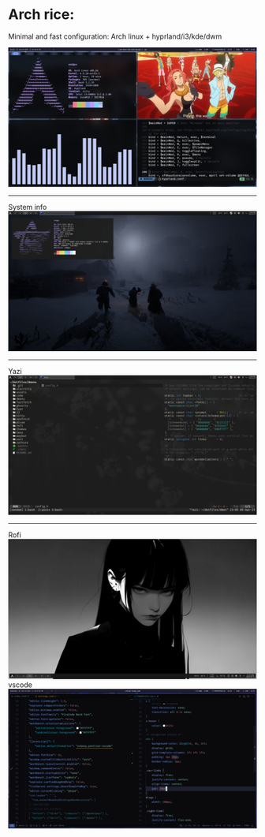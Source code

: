 # Arch rice:
Minimal and fast configuration: Arch linux + hyprland/i3/kde/dwm
<div style="text-align: center;">
  <img src="assets/onepiece.png" alt="op" />
</div>
<hr>
System info
<div style="text-align: center;">
  <img src="assets/neofetch.png" alt="neofetch" />
</div>
<hr>
Yazi
<div style="text-align: center;">
  <img src="assets/yazi.png" alt="yazishowcase" />
</div>
<hr>
Rofi
<div style="text-align: center;">
  <img src="assets/desktop.png" alt="desktop" />
</div>
vscode
<div style="text-align: center;">
  <img src="assets/code.png" alt="code" />
</div>
